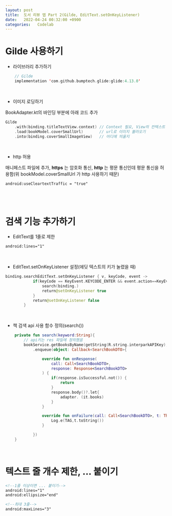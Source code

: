 ```yaml
---
layout: post
title:  도서 리뷰 앱 Part 2(Gilde, EditText.setOnKeyListener)
date:   2022-04-24 00:32:00 +0900
categories:   Codelab
---
```



# Gilde 사용하기

- 라이브러리 추가하기

```kotlin
    // Gilde
    implementation 'com.github.bumptech.glide:glide:4.13.0'
```

<br>

- 이미지 로딩하기

BookAdapter.kt의 바인딩 부분에 아래 코드 추가

```kotlin
Gilde
    .with(binding.titleTextView.context) // Context 필요, View의 컨텍스트 사용
    .load(bookModel.coverSmallUrl)       // url로 이미지 불러오기 
    .into(binding.coverSmallImageView)   // 어디에 띄울지
```

<br>

- http 허용

매니페스트 파일에 추가, __https__ 는 암호화 통신, __http__ 는 평문 통신인데 평문 통신을 허용함(위 bookModel.coverSmallUrl 가 http 사용하기 때문) 

```xml
android:useCleartextTraffic = "true"
```

<br>
<br>

# 검색 기능 추가하기

- EditText를 1줄로 제한

```xml
android:lines="1"
```

<br>

- EditText.setOnKeyListener 설정(에딧 텍스트의 키가 눌렸을 때)

```kotlin
binding.searchEditText.setOnKeyListener { v, keyCode, event ->
            if(keyCode == KeyEvent.KEYCODE_ENTER && event.action==KeyEvent.ACTION_DOWN){ // 엔터가 눌리면
                search(binding.)
                return@setOnKeyListener true
            }
            return@setOnKeyListener false
        }
```

<Br>

- 책 검색 api 사용 함수 정의(search())

```kotlin
    private fun search(keyword:String){
        // api키는 res 파일에 정의했음
        bookService.getBooksByName(getString(R.string.interparkAPIKey), keyword)
            .enqueue(object: Callback<SearchBookDTO>{

                override fun onResponse(
                    call: Call<SearchBookDTO>,
                    response: Response<SearchBookDTO>
                ) {
                    if(response.isSuccessful.not()) {
                        return
                    }
                    response.body()?.let{
                        adapter. (it.books)
                    }
                }

                override fun onFailure(call: Call<SearchBookDTO>, t: Throwable) {
                    Log.e(TAG,t.toString())
                }

            })
    }
```

<Br>

# 텍스트 줄 개수 제한, ... 붙이기

```xml
<!--1줄 이상이면 ... 붙이기-->
android:lines="1"
android:ellipsize="end"

<!--최대 3줄-->
android:maxLines="3"
```